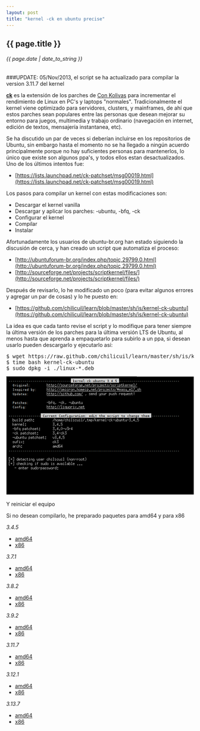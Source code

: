 ```yaml
---
layout: post
title: "kernel -ck en ubuntu precise"
---
```


## {{ page.title }}
###### {{ page.date | date_to_string }}

###UPDATE: 05/Nov/2013, el script se ha actualizado para compilar la version 3.11.7 del kernel

**[ck](http://ck-hack.blogspot.mx/)** es la extensión de los parches de [Con Kolivas](http://en.wikipedia.org/wiki/Con_Kolivas) para incrementar el rendimiento de Linux en PC's y laptops "normales". Tradicionalmente el kernel viene optimizado para servidores, clusters, y mainframes, de ahí que estos parches sean populares entre las personas que desean mejorar su entorno para juegos, multimedia y trabajo ordinario (navegación en internet, edición de textos, mensajería instantanea, etc).

Se ha discutido un par de veces si deberían incluirse en los repositorios de Ubuntu, sin embargo hasta el momento no se ha llegado a ningún acuerdo principalmente porque no hay suficientes personas para mantenerlos, lo único que existe son algunos ppa's, y todos ellos estan desactualizados. Uno de los últimos intentos fue:

- [https://lists.launchpad.net/ck-patchset/msg00019.html](https://lists.launchpad.net/ck-patchset/msg00019.html)

Los pasos para compilar un kernel con estas modificaciones son:

- Descargar el kernel vanilla
- Descargar y aplicar los parches: -ubuntu, -bfq, -ck
- Configurar el kernel
- Compilar
- Instalar

Afortunadamente los usuarios de ubuntu-br.org han estado siguiendo la discusión de cerca, y han creado un script que automatiza el proceso:

- [http://ubuntuforum-br.org/index.php/topic,29799.0.html](http://ubuntuforum-br.org/index.php/topic,29799.0.html)
- [http://sourceforge.net/projects/scriptkernel/files/](http://sourceforge.net/projects/scriptkernel/files/)

Después de revisarlo, lo he modificado un poco (para evitar algunos errores y agregar un par de cosas) y lo he puesto en:

- [https://github.com/chilicuil/learn/blob/master/sh/is/kernel-ck-ubuntu](https://github.com/chilicuil/learn/blob/master/sh/is/kernel-ck-ubuntu)

La idea es que cada tanto revise el script y lo modifique para tener siempre la última versión de los parches para la última versión LTS de Ubuntu, al menos hasta que aprenda a empaquetarlo para subirlo a un ppa, si desean usarlo pueden descargarlo y ejecutarlo así:

<pre class="sh_sh">
$ wget https://raw.github.com/chilicuil/learn/master/sh/is/kernel-ck-ubuntu
$ time bash kernel-ck-ubuntu
$ sudo dpkg -i ./linux-*.deb
</pre>

**[![](/assets/img/59.png)](/assets/img/59.png)**

Y reiniciar el equipo

Si no desean compilarlo, he preparado paquetes para amd64 y para x86

*3.4.5*

- [amd64](http://f.javier.io/rep/deb/3.4.5-ck-amd64.tar.bz2)
- [x86](http://f.javier.io/rep/deb/3.4.5-ck-i386.tar.bz2)

*3.7.1*

- [amd64](http://f.javier.io/rep/deb/3.7.1-ck-i386.tar.bz2)
- [x86](http://f.javier.io/rep/deb/3.7.1-ck-amd64.tar.bz2)

*3.8.2*

- [amd64](http://f.javier.io/rep/deb/3.8.2-ck-amd64.tar.bz2)
- [x86](http://f.javier.io/rep/deb/3.8.2-ck-i386.tar.bz2)

*3.9.2*

- [amd64](http://f.javier.io/rep/deb/3.9.2-ck-amd64.tar.bz2)
- [x86](http://f.javier.io/rep/deb/3.9.2-ck-i386.tar.bz2)

*3.11.7*

- [amd64](http://f.javier.io/rep/deb/3.11.7-ck-amd64.tar.bz2)
- [x86](http://f.javier.io/rep/deb/3.11.7-ck-i386.tar.bz2)

*3.12.1*

- [amd64](http://f.javier.io/rep/deb/3.12.1-ck-amd64.tar.bz2)
- [x86](http://f.javier.io/rep/deb/3.12.1-ck-i386.tar.bz2)

*3.13.7*

- [amd64](http://f.javier.io/rep/deb/3.13.7-ck-i386.tar.bz2)
- [x86](http://f.javier.io/rep/deb/3.13.7-ck-amd64.tar.bz2)
